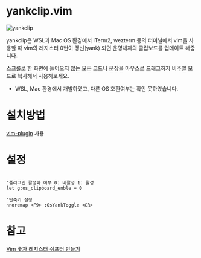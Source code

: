 # yankclip.vim
![yankclip](https://user-images.githubusercontent.com/29521447/202831340-3574ec2f-17dd-4eea-8439-1ffe7ec9b6c9.gif)

yankclip은 WSL과 Mac OS 환경에서 iTerm2, wezterm 등의 터미널에서 vim을 사용할 때 vim의 레지스터 0번이 갱신(yank) 되면 운영체제의 클립보드를 업데이트 해줍니다.

스크롤로 한 화면에 들어오지 않는 모든 코드나 문장을 마우스로 드래그하지 비주얼 모드로 복사해서 사용해보세요.

* WSL, Mac 환경에서 개발하였고, 다른 OS 호환여부는 확인 못하였습니다.

# 설치방법
[vim-plugin](https://github.com/junegunn/vim-plug) 사용

# 설정
```vim

"플러그인 활성화 여부 0: 비활성 1: 활성
let g:os_clipboard_enble = 0

"단축키 설정 
nnoremap <F9> :OsYankToggle <CR>

```

# 참고
[Vim 숫자 레지스터 쉬프터 만들기](https://johngrib.github.io/wiki/vim/numbered-register-shift/)

